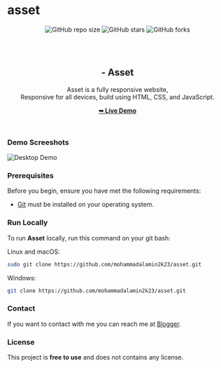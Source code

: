 # asset




<div align="center">
  
  ![GitHub repo size](https://img.shields.io/github/repo-size/mohammadalamin2k23/asset)
  ![GitHub stars](https://img.shields.io/github/stars/mohammadalamin2k23/asset?style=social)
  ![GitHub forks](https://img.shields.io/github/forks/mohammadalamin2k23/asset?style=social)


  <br />
  <br />

  <h2 align="center"> - Asset</h2>
  Asset is a fully responsive  website, <br />Responsive for all devices, build using HTML, CSS, and JavaScript.

  <a href="https://mohammadalamin2k23.github.io/asset"><strong>➥ Live Demo</strong></a>

</div>

<br />

### Demo Screeshots

![ Desktop Demo](./readme-images/desktop.png "Desktop Demo")

### Prerequisites

Before you begin, ensure you have met the following requirements:

* [Git](https://git-scm.com/downloads "Download Git") must be installed on your operating system.

### Run Locally

To run **Asset** locally, run this command on your git bash:

Linux and macOS:

```bash
sudo git clone https://github.com/mohammadalamin2k23/asset.git
```

Windows:

```bash
git clone https://github.com/mohammadalamin2k23/asset.git
```

### Contact

If you want to contact with me you can reach me at [Blogger](https://probetemplates.blogspot.com/).

### License

This project is **free to use** and does not contains any license.
